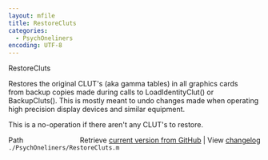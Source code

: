 ```yaml
---
layout: mfile
title: RestoreCluts
categories:
  - PsychOneliners
encoding: UTF-8
---
```


RestoreCluts  

Restores the original CLUT's (aka gamma tables) in all graphics cards  
from backup copies made during calls to LoadIdentityClut() or  
BackupCluts(). This is mostly meant to undo changes made when operating  
high precision display devices and similar equipment.  

This is a no-operation if there aren't any CLUT's to restore.  



<div class="code_header" style="text-align:right;">
  <span style="float:left;">Path&nbsp;&nbsp;</span> <span class="counter">Retrieve <a href=
  "https://raw.github.com/Psychtoolbox-3/Psychtoolbox-3/beta/./PsychOneliners/RestoreCluts.m">current version from GitHub</a> | View <a href=
  "https://github.com/Psychtoolbox-3/Psychtoolbox-3/commits/beta/./PsychOneliners/RestoreCluts.m">changelog</a></span>
</div>
<div class="code">
  <code>./PsychOneliners/RestoreCluts.m</code>
</div>
